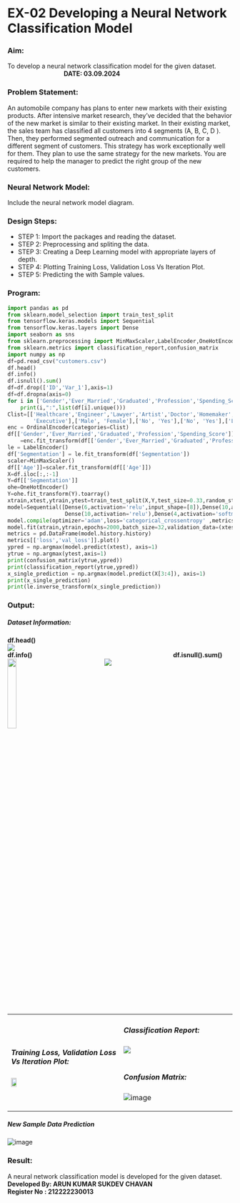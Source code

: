 # EX-02 Developing a Neural Network Classification Model
### Aim:
To develop a neural network classification model for the given dataset. &emsp;&emsp;&emsp;&emsp;&emsp;&emsp;&emsp;&emsp;&emsp;**DATE: 03.09.2024**
### Problem Statement:
An automobile company has plans to enter new markets with their existing products. After intensive market research, they’ve decided that the behavior of the new market is similar to their existing market.
In their existing market, the sales team has classified all customers into 4 segments (A, B, C, D ). Then, they performed segmented outreach and communication for a different segment of customers. This strategy has work exceptionally well for them. They plan to use the same strategy for the new markets.
You are required to help the manager to predict the right group of the new customers.
### Neural Network Model:

Include the neural network model diagram.

### Design Steps:

- STEP 1: Import the packages and reading the dataset.
- STEP 2: Preprocessing and spliting the data.
- STEP 3: Creating a Deep Learning model with appropriate layers of depth.
- STEP 4: Plotting Training Loss, Validation Loss Vs Iteration Plot.
- STEP 5: Predicting the with Sample values.
### Program:
```Python
import pandas as pd
from sklearn.model_selection import train_test_split
from tensorflow.keras.models import Sequential
from tensorflow.keras.layers import Dense
import seaborn as sns
from sklearn.preprocessing import MinMaxScaler,LabelEncoder,OneHotEncoder,OrdinalEncoder
from sklearn.metrics import classification_report,confusion_matrix
import numpy as np
df=pd.read_csv("customers.csv")
df.head()
df.info()
df.isnull().sum()
df=df.drop(['ID','Var_1'],axis=1)
df=df.dropna(axis=0)
for i in ['Gender','Ever_Married','Graduated','Profession','Spending_Score','Segmentation']:
    print(i,":",list(df[i].unique()))
Clist=[['Healthcare','Engineer','Lawyer','Artist','Doctor','Homemaker','Entertainment','Marketing',
        'Executive'],['Male', 'Female'],['No', 'Yes'],['No', 'Yes'],['Low', 'Average', 'High']]
enc = OrdinalEncoder(categories=Clist)
df[['Gender','Ever_Married','Graduated','Profession','Spending_Score']]
    =enc.fit_transform(df[['Gender','Ever_Married','Graduated','Profession','Spending_Score']])
le = LabelEncoder()
df['Segmentation'] = le.fit_transform(df['Segmentation'])
scaler=MinMaxScaler()
df[['Age']]=scaler.fit_transform(df[['Age']])
X=df.iloc[:,:-1]
Y=df[['Segmentation']]
ohe=OneHotEncoder()
Y=ohe.fit_transform(Y).toarray()
xtrain,xtest,ytrain,ytest=train_test_split(X,Y,test_size=0.33,random_state=42)
model=Sequential([Dense(6,activation='relu',input_shape=[8]),Dense(10,activation='relu'),
                  Dense(10,activation='relu'),Dense(4,activation='softmax')])
model.compile(optimizer='adam',loss='categorical_crossentropy' ,metrics=['accuracy'])
model.fit(xtrain,ytrain,epochs=2000,batch_size=32,validation_data=(xtest,ytest))
metrics = pd.DataFrame(model.history.history)
metrics[['loss','val_loss']].plot()
ypred = np.argmax(model.predict(xtest), axis=1)
ytrue = np.argmax(ytest,axis=1)
print(confusion_matrix(ytrue,ypred))
print(classification_report(ytrue,ypred))
x_single_prediction = np.argmax(model.predict(X[3:4]), axis=1)
print(x_single_prediction)
print(le.inverse_transform(x_single_prediction))
```
### Output:
##### Dataset Information:
**df.head()** <br>
<img src="https://github.com/user-attachments/assets/ae8750df-65ac-4e4d-8407-eec5407a9e88"><br>
**df.info()** &emsp;&emsp;&emsp;&emsp;&emsp;&emsp;&emsp;&emsp;&emsp;&emsp;&emsp;&emsp;&emsp;&emsp;&emsp;&emsp;&emsp;&emsp;&emsp;&emsp;&emsp;&emsp; **df.isnull().sum()** <br> 
<img height=20% valign=top src="https://github.com/user-attachments/assets/1e136b13-c69d-48ec-8096-f997f14768b1">&emsp;&emsp;&emsp;&emsp;&emsp;&emsp;&emsp;&emsp;
<img valign=top src="https://github.com/user-attachments/assets/220f75ea-ecce-4747-b72b-cceecbaaf431">


<table>
<tr>
<td width=50%>
  
##### Training Loss, Validation Loss Vs Iteration Plot:
<img height=23% src="https://github.com/user-attachments/assets/83fb35b4-40a2-4f38-ab95-18cb34d0a60a">
</td> 
<td valign=top>

##### Classification Report:
<img src="https://github.com/user-attachments/assets/ce4d3fcd-cb51-4fa4-b34e-db0b85c299dc">
<br>
<br>

##### Confusion Matrix:
![image](https://github.com/user-attachments/assets/ec02eb64-4362-43ae-8dc9-2ad1b2510c4d)

</td>
</tr> 
</table>

##### New Sample Data Prediction

![image](https://github.com/user-attachments/assets/0c7ad373-d03b-4ef2-82a1-fc8c6a358f89)


### Result:
A neural network classification model is developed for the given dataset.
<br>
**Developed By: ARUN KUMAR SUKDEV CHAVAN**<br>
**Register No :   212222230013**
